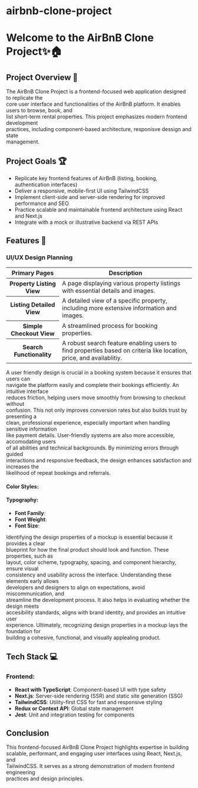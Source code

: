 # airbnb-clone-project
<h1>
  Welcome to the AirBnB Clone Project✨🏠
</h1>
<h2>Project Overview 🎯</h2>
<p>The AirBnB Clone Project is a frontend-focused web application designed to replicate the <br /> 
core user interface and functionalities of the AirBnB platform. It enables users to browse, book, and <br /> 
list short-term rental properties. This project emphasizes modern frontend development <br />
practices, including component-based architecture, responisve dessign and state<br />
management.
</p>
<h2>Project Goals 🏆</h2>
<ul>
  <li>Replicate key frontend features of AirBnB (listing, booking, authentication interfaces)</li>
  <li>Deliver a responsive, mobile-first UI using TailwindCSS</li>
  <li>Implement client-side and server-side rendering for improved performance and SEO</li>
  <li>Practice scalable and maintainable frontend architecture using React and Next.js</li>
  <li>Integrate with a mock or illustrative backend via REST APIs</li>
</ul>
<h2>Features 🔧</h2>
<h3>UI/UX Design Planning</h3>
<table>
  <thead>
    <tr>
      <th>Primary Pages</th>
      <th>Description</th>
    </tr>
  </thead>
  <tbody>
    <tr>
      <th><strong>Property Listing View</strong></th>
      <td>A page displaying various property listings with essential details and images.</td>
    </tr>
    <tr>
      <th><strong>Listing Detailed View</strong></th>
      <td>A detailed view of a specific property, including more extensive information and images.</td>
    </tr>
    </tr>
    <tr>
      <th><strong>Simple Checkout View</strong></th>
      <td>A streamlined process for booking properties.</td>
    </tr>
    </tr>
    <tr>
      <th><strong>Search Functionality</strong></th>
      <td>A robust search feature enabling users to find properties based on criteria like location, price, and availablitiy.</td>
    </tr>
  </tbody>
</table>
<p>
  A user friendly design is crucial in a booking system because it ensures that users can <br /> 
  navigate the platform easily and complete their bookings efficiently. An intuitive interface <br />
  reduces friction, helping users move smoothly from browsing to checkout without <br />
  confusion. This not only improves conversion rates but also builds trust by presenting a <br />
  clean, professional experience, especially important when handling sensitive information <br />
  like payment details. User-friendly systems are also more accessible, accomodating users <br />
  of all abilities and technical backgrounds. By minimizing errors through guided <br />
  interactions and responsive feedback, the design enhances satisfaction and increases the <br />
  likelihood of repeat bookings and referrals.
</p>
<h4>Color Styles:</h4>
<h4>Typography:</h4>
<ul>
  <li><strong>Font Family</strong>:</li>
  <li><strong>Font Weight</strong>:</li>
  <li><strong>Font Size</strong>:</li>
</ul>
<p>
  Identifying the design properties of a mockup is essential because it provides a clear <br /> 
  blueprint for how the final product should look and function. These properties, such as <br />
  layout, color scheme, typography, spacing, and component hierarchy, ensure visual <br />
  consistency and usability across the interface. Understanding these elements early allows <br />
  developers and designers to align on expectations, avoid miscommunication, and <br />
  streamline the development process. It also helps in evaluating whether the design meets <br />
  accesibility standards, aligns with brand identity, and provides an intuitive user <br />
  experience. Ultimately, recognizing design properties in a mockup lays the foundation for <br />
  building a cohesive, functional, and visually applealing product.
</p>
<h2>Tech Stack 💻</h2>
<h3>Frontend:</h3>
<ul>
  <li><strong>React with TypeScript</strong>: Component-based UI with type safety</li>
  <li><strong>Next.js</strong>: Server-side rendering (SSR) and static site generation (SSG)</li>
  <li><strong>TailwindCSS</strong>: Utility-first CSS for fast and responsive styling</li>
  <li><strong>Redux or Context API</strong>: Global state management</li>
  <li><strong>Jest</strong>: Unit and integration testing for components</li>
</ul>
<h2>Conclusion</h2>
<p>
  This frontend-focused AirBnB Clone Project highlights expertise in building <br />
  scalable, performant, and engaging user interfaces using React, Next.js, and <br />
  TailwindCSS. It serves as a strong demonstration of modern frontend engineering <br />
  practices and design principles.
</p>
